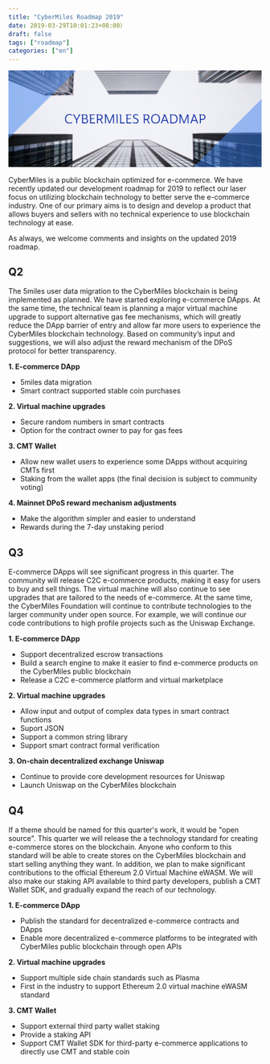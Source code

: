 ```yaml
---
title: "CyberMiles Roadmap 2019"
date: 2019-03-29T10:01:23+08:00）
draft: false
tags: ["roadmap"] 
categories: ["en"] 
---
```


![](/images/20190329-roadmap-01.png)

CyberMiles is a public blockchain optimized for e-commerce. We have recently updated our development roadmap for 2019 to reflect our laser focus on utilizing blockchain technology to better serve the e-commerce industry. One of our primary aims is to design and develop a product that allows buyers and sellers with no technical experience to use blockchain technology at ease.

As always, we welcome comments and insights on the updated 2019 roadmap.
 
## Q2
 
The 5miles user data migration to the CyberMiles blockchain is being implemented as planned. We have started exploring e-commerce DApps. At the same time, the technical team is planning a major virtual machine upgrade to support alternative gas fee mechanisms, which will greatly reduce the DApp barrier of entry and allow far more users to experience the CyberMiles blockchain technology. Based on community’s input and suggestions, we will also adjust the reward mechanism of the DPoS protocol for better transparency.
 
**1. E-commerce DApp**
 
* 5miles data migration
* Smart contract supported stable coin purchases
 
**2. Virtual machine upgrades**
 
* Secure random numbers in smart contracts
* Option for the contract owner to pay for gas fees
 
 
**3. CMT Wallet**
 
* Allow new wallet users to experience some DApps without acquiring CMTs first
* Staking from the wallet apps (the final decision is subject to community voting)
 
 
**4. Mainnet DPoS reward mechanism adjustments**
 
* Make the algorithm simpler and easier to understand
* Rewards during the 7-day unstaking period

## Q3

E-commerce DApps will see significant progress in this quarter. The community will release C2C e-commerce products, making it easy for users to buy and sell things. The virtual machine will also continue to see upgrades that are tailored to the needs of e-commerce. At the same time, the CyberMiles Foundation will continue to contribute technologies to the larger community under open source. For example, we will continue our code contributions to high profile projects such as the Uniswap Exchange. 
 
**1. E-commerce DApp**
 
* Support decentralized escrow transactions
* Build a search engine to make it easier to find e-commerce products on the CyberMiles public blockchain
* Release a C2C e-commerce platform and virtual marketplace
 
 
**2. Virtual machine upgrades**
 
* Allow input and output of complex data types in smart contract functions
* Suport JSON
* Support a common string library
* Support smart contract formal verification
 

**3. On-chain decentralized exchange Uniswap**
 
* Continue to provide core development resources for Uniswap
* Launch Uniswap on the CyberMiles blockchain

## Q4

If a theme should be named for this quarter's work, it would be "open source". This quarter we will release the a technology standard for creating e-commerce stores on the blockchain. Anyone who conform to this standard will be able to create stores on the CyberMiles blockchain and start selling anything they want. In addition, we plan to make significant contributions to the official Ethereum 2.0 Virtual Machine eWASM. We will also make our staking API available to third party developers, publish a CMT Wallet SDK, and gradually expand the reach of our technology. 
 
**1. E-commerce DApp**
 
* Publish the standard for decentralized e-commerce contracts and DApps
* Enable more decentralized e-commerce platforms to be integrated with CyberMiles public blockchain through open APIs
 
 
**2. Virtual machine upgrades**
 
* Support multiple side chain standards such as Plasma
* First in the industry to support Ethereum 2.0 virtual machine eWASM standard
 
 
**3. CMT Wallet**
 
* Support external third party wallet staking
* Provide a staking API
* Support CMT Wallet SDK for third-party e-commerce applications to directly use CMT and stable coin

